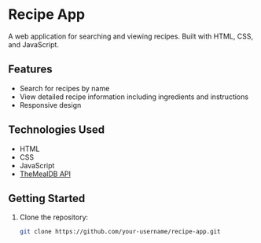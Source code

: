 # Recipe App

A web application for searching and viewing recipes. Built with HTML, CSS, and JavaScript.

## Features
- Search for recipes by name
- View detailed recipe information including ingredients and instructions
- Responsive design

## Technologies Used
- HTML
- CSS
- JavaScript
- [TheMealDB API](https://www.themealdb.com/)

## Getting Started
1. Clone the repository:
   ```sh
   git clone https://github.com/your-username/recipe-app.git
